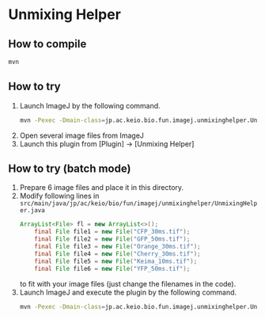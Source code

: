 # Unmixing Helper

## How to compile
```sh
mvn
```

## How to try
1. Launch ImageJ by the following command.
    ```sh
    mvn -Pexec -Dmain-class=jp.ac.keio.bio.fun.imagej.unmixinghelper.UnmixingHelperDialog
    ```
2. Open several image files from ImageJ
3. Launch this plugin from [Plugin] -> [Unmixing Helper]

## How to try (batch mode)
1. Prepare 6 image files and place it in this directory.
2. Modify following lines in `src/main/java/jp/ac/keio/bio/fun/imagej/unmixinghelper/UnmixingHelper.java`
    ```java
    ArrayList<File> fl = new ArrayList<>();
        final File file1 = new File("CFP_30ms.tif");
        final File file2 = new File("GFP_50ms.tif");
        final File file3 = new File("Orange_30ms.tif");
        final File file4 = new File("Cherry_30ms.tif");
        final File file5 = new File("Keima_10ms.tif");
        final File file6 = new File("YFP_50ms.tif");
    ```
    to fit with your image files (just change the filenames in the code).
3. Launch ImageJ and execute the plugin by the following command.
    ```sh
    mvn -Pexec -Dmain-class=jp.ac.keio.bio.fun.imagej.unmixinghelper.UnmixingHelper
    ```

